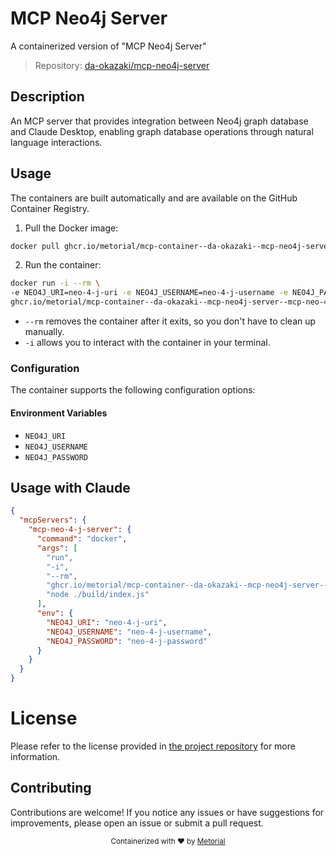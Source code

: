 
# MCP Neo4j Server

A containerized version of "MCP Neo4j Server"

> Repository: [da-okazaki/mcp-neo4j-server](https://github.com/da-okazaki/mcp-neo4j-server)

## Description

An MCP server that provides integration between Neo4j graph database and Claude Desktop, enabling graph database operations through natural language interactions.


## Usage

The containers are built automatically and are available on the GitHub Container Registry.

1. Pull the Docker image:

```bash
docker pull ghcr.io/metorial/mcp-container--da-okazaki--mcp-neo4j-server--mcp-neo-4-j-server
```

2. Run the container:

```bash
docker run -i --rm \ 
-e NEO4J_URI=neo-4-j-uri -e NEO4J_USERNAME=neo-4-j-username -e NEO4J_PASSWORD=neo-4-j-password \
ghcr.io/metorial/mcp-container--da-okazaki--mcp-neo4j-server--mcp-neo-4-j-server  "node ./build/index.js"
```

- `--rm` removes the container after it exits, so you don't have to clean up manually.
- `-i` allows you to interact with the container in your terminal.



### Configuration

The container supports the following configuration options:




#### Environment Variables

- `NEO4J_URI`
- `NEO4J_USERNAME`
- `NEO4J_PASSWORD`




## Usage with Claude

```json
{
  "mcpServers": {
    "mcp-neo-4-j-server": {
      "command": "docker",
      "args": [
        "run",
        "-i",
        "--rm",
        "ghcr.io/metorial/mcp-container--da-okazaki--mcp-neo4j-server--mcp-neo-4-j-server",
        "node ./build/index.js"
      ],
      "env": {
        "NEO4J_URI": "neo-4-j-uri",
        "NEO4J_USERNAME": "neo-4-j-username",
        "NEO4J_PASSWORD": "neo-4-j-password"
      }
    }
  }
}
```

# License

Please refer to the license provided in [the project repository](https://github.com/da-okazaki/mcp-neo4j-server) for more information.

## Contributing

Contributions are welcome! If you notice any issues or have suggestions for improvements, please open an issue or submit a pull request.

<div align="center">
  <sub>Containerized with ❤️ by <a href="https://metorial.com">Metorial</a></sub>
</div>
  